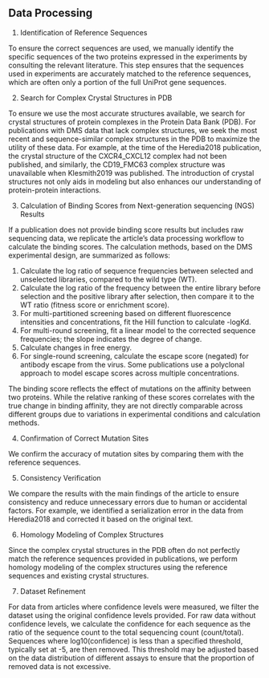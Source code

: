 ## Data Processing

1.	Identification of Reference Sequences

To ensure the correct sequences are used, we manually identify the specific sequences of the two proteins expressed in the experiments by consulting the relevant literature. This step ensures that the sequences used in experiments are accurately matched to the reference sequences, which are often only a portion of the full UniProt gene sequences.

2. Search for Complex Crystal Structures in PDB

To ensure we use the most accurate structures available, we search for crystal structures of protein complexes in the Protein Data Bank (PDB). For publications with DMS data that lack complex structures, we seek the most recent and sequence-similar complex structures in the PDB to maximize the utility of these data. For example, at the time of the Heredia2018 publication, the crystal structure of the CXCR4_CXCL12 complex had not been published, and similarly, the CD19_FMC63 complex structure was unavailable when Klesmith2019 was published. The introduction of crystal structures not only aids in modeling but also enhances our understanding of protein-protein interactions.

3. Calculation of Binding Scores from Next-generation sequencing (NGS) Results

If a publication does not provide binding score results but includes raw sequencing data, we replicate the article’s data processing workflow to calculate the binding scores. The calculation methods, based on the DMS experimental design, are summarized as follows:

 1.	Calculate the log ratio of sequence frequencies between selected and unselected libraries, compared to the wild type (WT).
 2.	Calculate the log ratio of the frequency between the entire library before selection and the positive library after selection, then compare it to the WT ratio (fitness score or enrichment score).
 3.	For multi-partitioned screening based on different fluorescence intensities and concentrations, fit the Hill function to calculate -logKd.
 4.	For multi-round screening, fit a linear model to the corrected sequence frequencies; the slope indicates the degree of change.
 5.	Calculate changes in free energy.
 6.	For single-round screening, calculate the escape score (negated) for antibody escape from the virus. Some publications use a polyclonal approach to model escape scores across multiple concentrations.

The binding score reflects the effect of mutations on the affinity between two proteins. While the relative ranking of these scores correlates with the true change in binding affinity, they are not directly comparable across different groups due to variations in experimental conditions and calculation methods.

4.	Confirmation of Correct Mutation Sites

We confirm the accuracy of mutation sites by comparing them with the reference sequences.

5.	Consistency Verification

We compare the results with the main findings of the article to ensure consistency and reduce unnecessary errors due to human or accidental factors. For example, we identified a serialization error in the data from Heredia2018 and corrected it based on the original text.

6. Homology Modeling of Complex Structures

Since the complex crystal structures in the PDB often do not perfectly match the reference sequences provided in publications, we perform homology modeling of the complex structures using the reference sequences and existing crystal structures.

7. Dataset Refinement

For data from articles where confidence levels were measured, we filter the dataset using the original confidence levels provided. For raw data without confidence levels, we calculate the confidence for each sequence as the ratio of the sequence count to the total sequencing count (count/total). Sequences where log10(confidence) is less than a specified threshold, typically set at -5, are then removed. This threshold may be adjusted based on the data distribution of different assays to ensure that the proportion of removed data is not excessive.
